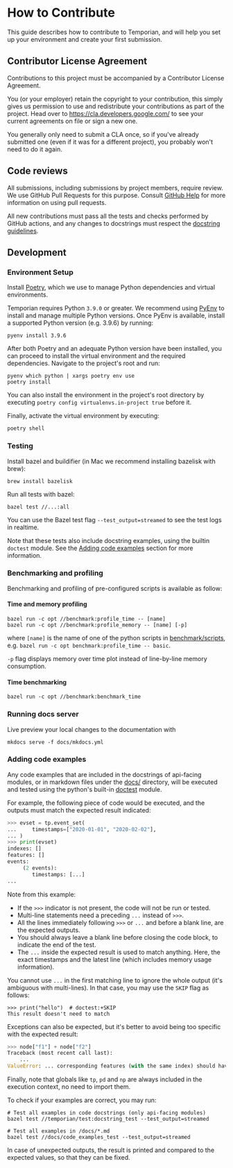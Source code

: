 # How to Contribute

This guide describes how to contribute to Temporian, and will help you set up your environment and create your first submission.

## Contributor License Agreement

Contributions to this project must be accompanied by a Contributor License Agreement.

You (or your employer) retain the copyright to your contribution, this simply gives us permission to use and redistribute your contributions as part of the project. Head over to <https://cla.developers.google.com/> to see your current agreements on file or sign a new one.

You generally only need to submit a CLA once, so if you've already submitted one (even if it was for a different project), you probably won't need to do it again.

## Code reviews

All submissions, including submissions by project members, require review. We use GitHub Pull Requests for this purpose. Consult [GitHub Help](https://help.github.com/articles/about-pull-requests/) for more information on using pull requests.

All new contributions must pass all the tests and checks performed by GitHub actions, and any changes to docstrings must respect the [docstring guidelines](docs/docstring_guidelines.md).

## Development

### Environment Setup

Install [Poetry](https://python-poetry.org/), which we use to manage Python dependencies and virtual environments.

Temporian requires Python `3.9.0` or greater. We recommend using [PyEnv](https://github.com/pyenv/pyenv#installation) to install and manage multiple Python versions. Once PyEnv is available, install a supported Python version (e.g. 3.9.6) by running:

```shell
pyenv install 3.9.6
```

After both Poetry and an adequate Python version have been installed, you can proceed to install the virtual environment and the required dependencies. Navigate to the project's root and run:

```shell
pyenv which python | xargs poetry env use
poetry install
```

You can also install the environment in the project's root directory by executing `poetry config virtualenvs.in-project true` before it.

Finally, activate the virtual environment by executing:

```shell
poetry shell
```

### Testing

Install bazel and buildifier (in Mac we recommend installing bazelisk with brew):

```shell
brew install bazelisk
```

Run all tests with bazel:

```shell
bazel test //...:all
```

You can use the Bazel test flag `--test_output=streamed` to see the test logs in realtime.

Note that these tests also include docstring examples, using the builtin `doctest` module.
See the [Adding code examples](#adding-code-examples) section for more information.

### Benchmarking and profiling

Benchmarking and profiling of pre-configured scripts is available as follow:

#### Time and memory profiling

```shell
bazel run -c opt //benchmark:profile_time -- [name]
bazel run -c opt //benchmark:profile_memory -- [name] [-p]
```

where `[name]` is the name of one of the python scripts in
[benchmark/scripts](benchmark/scripts), e.g. `bazel run -c opt benchmark:profile_time -- basic`.

`-p` flag displays memory over time plot instead of line-by-line memory
consumption.

#### Time benchmarking

```shell
bazel run -c opt //benchmark:benchmark_time
```

### Running docs server

Live preview your local changes to the documentation with

```shell
mkdocs serve -f docs/mkdocs.yml
```

### Adding code examples

Any code examples that are included in the docstrings of api-facing modules,
or in markdown files under the [docs/](docs/) directory,
will be executed and tested using the python's
built-in [doctest](https://docs.python.org/3/library/doctest.html) module.

For example, the following piece of code would be executed, and the outputs
must match the expected result indicated:

```python
>>> evset = tp.event_set(
... 	timestamps=["2020-01-01", "2020-02-02"],
... )
>>> print(evset)
indexes: []
features: []
events:
     (2 events):
        timestamps: [...]
...

```

Note from this example:

- If the `>>>` indicator is not present, the code will not be run or tested.
- Multi-line statements need a preceding `...` instead of `>>>`.
- All the lines immediately following `>>>` or `...` and before a blank line, are the expected outputs.
- You should always leave a blank line before closing the code block, to indicate the end of the test.
- The `...` inside the expected result is used to match anything. Here, the exact timestamps and the latest line (which includes memory usage information).

You cannot use `...` in the first matching line to ignore the whole output (it's ambiguous with multi-lines).
In that case, you may use the `SKIP` flag as follows:

```
>>> print("hello")  # doctest:+SKIP
This result doesn't need to match
```

Exceptions can also be expected, but it's better to avoid being too specific with the expected result:

```python
>>> node["f1"] + node["f2"]
Traceback (most recent call last):
    ...
ValueError: ... corresponding features (with the same index) should have the same dtype. ...

```

Finally, note that globals like `tp`, `pd` and `np` are always included in the execution context, no need to import them.

To check if your examples are correct, you may run:

```shell
# Test all examples in code docstrings (only api-facing modules)
bazel test //temporian/test:docstring_test --test_output=streamed

# Test all examples in /docs/*.md
bazel test //docs/code_examples_test --test_output=streamed
```

In case of unexpected outputs, the result is printed and compared to the expected values, so that they can be fixed.

